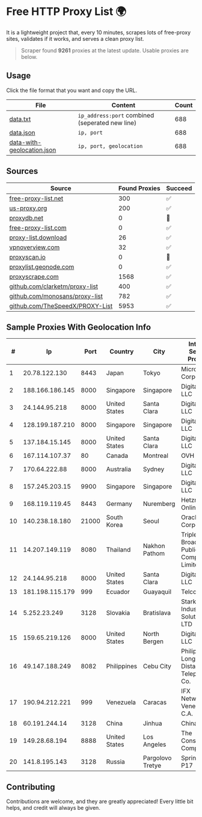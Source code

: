 
# Free HTTP Proxy List 🌍

It is a lightweight project that, every 10 minutes, scrapes lots of free-proxy sites, validates if it works, and serves a clean proxy list.


> Scraper found **9261** proxies at the latest update. Usable proxies are below.

## Usage

Click the file format that you want and copy the URL.


|File|Content|Count|
|----|-------|-----|
|[data.txt](https://raw.githubusercontent.com/themiralay/Proxy-List-World/master/data.txt)|`ip_address:port` combined (seperated new line)|688|
|[data.json](https://raw.githubusercontent.com/themiralay/Proxy-List-World/master/data.json)|`ip, port`|688|
|[data-with-geolocation.json](https://raw.githubusercontent.com/themiralay/Proxy-List-World/master/data-with-geolocation.json)|`ip, port, geolocation`|688|

## Sources

|Source|Found Proxies|Succeed|
|------|-------------|-------|
|[free-proxy-list.net](https://free-proxy-list.net)|300|✅|
|[us-proxy.org](https://www.us-proxy.org)|200|✅|
|[proxydb.net](http://proxydb.net)|0|🚫|
|[free-proxy-list.com](https://free-proxy-list.com/?page=&port=&type%5B%5D=http&type%5B%5D=https&up_time=0&search=Search)|0|✅|
|[proxy-list.download](https://www.proxy-list.download/HTTP)|26|✅|
|[vpnoverview.com](https://vpnoverview.com/privacy/anonymous-browsing/free-proxy-servers)|32|✅|
|[proxyscan.io](https://www.proxyscan.io)|0|🚫|
|[proxylist.geonode.com](https://proxylist.geonode.com/api/proxy-list?limit=300&page=1&sort_by=lastChecked&sort_type=desc&protocols=http,https)|0|✅|
|[proxyscrape.com](https://api.proxyscrape.com/v2/?request=displayproxies&protocol=http&timeout=10000&country=all&ssl=all&anonymity=all)|1568|✅|
|[github.com/clarketm/proxy-list](https://raw.githubusercontent.com/clarketm/proxy-list/master/proxy-list-raw.txt)|400|✅|
|[github.com/monosans/proxy-list](https://raw.githubusercontent.com/monosans/proxy-list/main/proxies/http.txt)|782|✅|
|[github.com/TheSpeedX/PROXY-List](https://raw.githubusercontent.com/TheSpeedX/PROXY-List/master/http.txt)|5953|✅|


## Sample Proxies With Geolocation Info

|#|Ip|Port|Country|City|Internet Service Provider|
|-|--|----|-------|----|-------------------------|
|1|20.78.122.130|8443|Japan|Tokyo|Microsoft Corporation|
|2|188.166.186.145|8000|Singapore|Singapore|DigitalOcean, LLC|
|3|24.144.95.218|8000|United States|Santa Clara|DigitalOcean, LLC|
|4|128.199.187.210|8000|Singapore|Singapore|DigitalOcean, LLC|
|5|137.184.15.145|8000|United States|Santa Clara|DigitalOcean, LLC|
|6|167.114.107.37|80|Canada|Montreal|OVH SAS|
|7|170.64.222.88|8000|Australia|Sydney|DigitalOcean, LLC|
|8|157.245.203.15|9900|Singapore|Singapore|DigitalOcean, LLC|
|9|168.119.119.45|8443|Germany|Nuremberg|Hetzner Online GmbH|
|10|140.238.18.180|21000|South Korea|Seoul|Oracle Corporation|
|11|14.207.149.119|8080|Thailand|Nakhon Pathom|Triple T Broadband Public Company Limited|
|12|24.144.95.218|8000|United States|Santa Clara|DigitalOcean, LLC|
|13|181.198.115.179|999|Ecuador|Guayaquil|Telconet S.A|
|14|5.252.23.249|3128|Slovakia|Bratislava|Stark Industries Solutions LTD|
|15|159.65.219.126|8000|United States|North Bergen|DigitalOcean, LLC|
|16|49.147.188.249|8082|Philippines|Cebu City|Philippine Long Distance Telephone Co.|
|17|190.94.212.221|999|Venezuela|Caracas|IFX Networks Venezuela C.A.|
|18|60.191.244.14|3128|China|Jinhua|Chinanet|
|19|149.28.68.194|8888|United States|Los Angeles|The Constant Company|
|20|141.8.195.143|3128|Russia|Pargolovo Tretye|Sprinthost P17|



## Contributing

Contributions are welcome, and they are greatly appreciated! Every
little bit helps, and credit will always be given.

